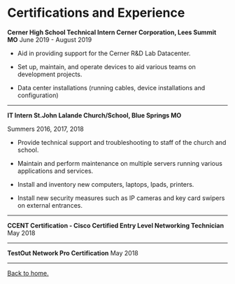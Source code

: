# Certifications and Experience


**Cerner High School Technical Intern  Cerner Corporation, Lees Summit MO**
June 2019 - August 2019

-   Aid in providing support for the Cerner R&D Lab Datacenter.
    
-   Set up, maintain, and operate devices to aid various teams on development projects.
    
-   Data center installations (running cables, device installations and configuration)
***
**IT Intern  St.John Lalande Church/School, Blue Springs MO**

Summers 2016, 2017, 2018

-   Provide technical support and troubleshooting to staff of the church and school.
    
-   Maintain and perform maintenance on multiple servers running various applications and services.
    
-   Install and inventory new computers, laptops, Ipads, printers.
    
-   Install new security measures such as IP cameras and key card swipers on external entrances.
***

**CCENT Certification - Cisco Certified Entry Level Networking Technician**
May 2018

***

**TestOut Network Pro Certification**
May 2018

---
[Back to home.](https://github.com/EthanJ11/Final-Project)
